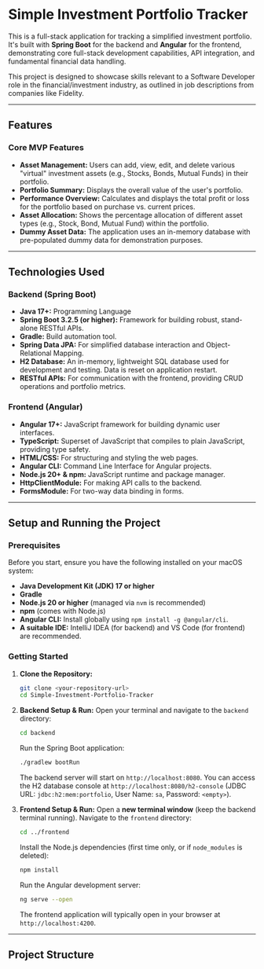 # Simple Investment Portfolio Tracker

This is a full-stack application for tracking a simplified investment portfolio. It's built with **Spring Boot** for the backend and **Angular** for the frontend, demonstrating core full-stack development capabilities, API integration, and fundamental financial data handling.

This project is designed to showcase skills relevant to a Software Developer role in the financial/investment industry, as outlined in job descriptions from companies like Fidelity.

---

## Features

### Core MVP Features
* **Asset Management:** Users can add, view, edit, and delete various "virtual" investment assets (e.g., Stocks, Bonds, Mutual Funds) in their portfolio.
* **Portfolio Summary:** Displays the overall value of the user's portfolio.
* **Performance Overview:** Calculates and displays the total profit or loss for the portfolio based on purchase vs. current prices.
* **Asset Allocation:** Shows the percentage allocation of different asset types (e.g., Stock, Bond, Mutual Fund) within the portfolio.
* **Dummy Asset Data:** The application uses an in-memory database with pre-populated dummy data for demonstration purposes.

---

## Technologies Used

### Backend (Spring Boot)
* **Java 17+:** Programming Language
* **Spring Boot 3.2.5 (or higher):** Framework for building robust, stand-alone RESTful APIs.
* **Gradle:** Build automation tool.
* **Spring Data JPA:** For simplified database interaction and Object-Relational Mapping.
* **H2 Database:** An in-memory, lightweight SQL database used for development and testing. Data is reset on application restart.
* **RESTful APIs:** For communication with the frontend, providing CRUD operations and portfolio metrics.

### Frontend (Angular)
* **Angular 17+:** JavaScript framework for building dynamic user interfaces.
* **TypeScript:** Superset of JavaScript that compiles to plain JavaScript, providing type safety.
* **HTML/CSS:** For structuring and styling the web pages.
* **Angular CLI:** Command Line Interface for Angular projects.
* **Node.js 20+ & npm:** JavaScript runtime and package manager.
* **HttpClientModule:** For making API calls to the backend.
* **FormsModule:** For two-way data binding in forms.

---

## Setup and Running the Project

### Prerequisites
Before you start, ensure you have the following installed on your macOS system:
* **Java Development Kit (JDK) 17 or higher**
* **Gradle**
* **Node.js 20 or higher** (managed via `nvm` is recommended)
* **npm** (comes with Node.js)
* **Angular CLI:** Install globally using `npm install -g @angular/cli`.
* **A suitable IDE:** IntelliJ IDEA (for backend) and VS Code (for frontend) are recommended.

### Getting Started

1.  **Clone the Repository:**
    ```bash
    git clone <your-repository-url>
    cd Simple-Investment-Portfolio-Tracker
    ```

2.  **Backend Setup & Run:**
    Open your terminal and navigate to the `backend` directory:
    ```bash
    cd backend
    ```
    Run the Spring Boot application:
    ```bash
    ./gradlew bootRun
    ```
    The backend server will start on `http://localhost:8080`.
    You can access the H2 database console at `http://localhost:8080/h2-console` (JDBC URL: `jdbc:h2:mem:portfolio`, User Name: `sa`, Password: `<empty>`).

3.  **Frontend Setup & Run:**
    Open a **new terminal window** (keep the backend terminal running).
    Navigate to the `frontend` directory:
    ```bash
    cd ../frontend
    ```
    Install the Node.js dependencies (first time only, or if `node_modules` is deleted):
    ```bash
    npm install
    ```
    Run the Angular development server:
    ```bash
    ng serve --open
    ```
    The frontend application will typically open in your browser at `http://localhost:4200`.

---

## Project Structure
